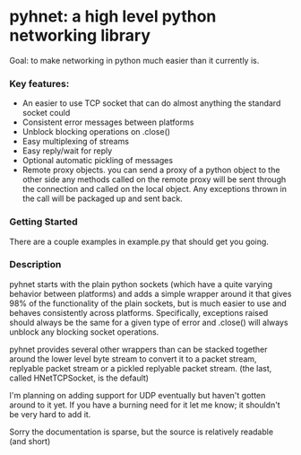 
pyhnet: a high level python networking library
==============================================

Goal: to make networking in python much easier than it currently is.

### Key features:
* An easier to use TCP socket that can do almost anything the standard socket could
* Consistent error messages between platforms
* Unblock blocking operations on .close()
* Easy multiplexing of streams
* Easy reply/wait for reply
* Optional automatic pickling of messages
* Remote proxy objects. 
  you can send a proxy of a python object to the other side
  any methods called on the remote proxy will be sent through
  the connection and called on the local object. Any exceptions
  thrown in the call will be packaged up and sent back.

### Getting Started

There are a couple examples in example.py that should get you going.

### Description

pyhnet starts with the plain python sockets (which have a quite varying 
behavior between platforms) and adds a simple wrapper around it that gives
98% of the functionality of the plain sockets, but is much easier to use
and behaves consistently across platforms. 
Specifically, exceptions raised should always be the same for a given type 
of error and .close() will always unblock any blocking socket operations.

pyhnet provides several other wrappers than can be stacked together around 
the lower level byte stream to convert it to a packet stream, replyable 
packet stream or a pickled replyable packet stream. (the last, called
HNetTCPSocket, is the default)

I'm planning on adding support for UDP eventually but haven't gotten around to it yet.
If you have a burning need for it let me know; it shouldn't be very hard to add it.

Sorry the documentation is sparse, but the source is relatively readable (and short)

